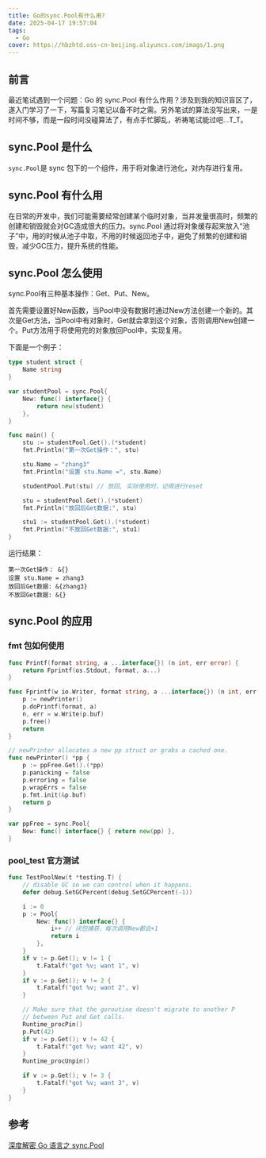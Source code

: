 ```yaml
---
title: Go的sync.Pool有什么用?
date: 2025-04-17 19:57:04
tags: 
  - Go
cover: https://hbzhtd.oss-cn-beijing.aliyuncs.com/imags/1.png
---
```


## 前言

最近笔试遇到一个问题：Go 的 sync.Pool 有什么作用？涉及到我的知识盲区了，遂入门学习了一下，写篇复习笔记以备不时之需。另外笔试的算法没写出来，一是时间不够，而是一段时间没碰算法了，有点手忙脚乱，祈祷笔试能过吧...T_T。

## sync.Pool 是什么

`sync.Pool`是 sync 包下的一个组件，用于将对象进行池化，对内存进行复用。

## sync.Pool 有什么用

在日常的开发中，我们可能需要经常创建某个临时对象，当并发量很高时，频繁的创建和销毁就会对GC造成很大的压力。sync.Pool 通过将对象缓存起来放入“池子”中，用的时候从池子中取，不用的时候返回池子中，避免了频繁的创建和销毁，减少GC压力，提升系统的性能。

## sync.Pool 怎么使用

sync.Pool有三种基本操作：Get、Put、New。

首先需要设置好New函数，当Pool中没有数据时通过New方法创建一个新的。其次是Get方法，当Pool中有对象时，Get就会拿到这个对象，否则调用New创建一个。Put方法用于将使用完的对象放回Pool中，实现复用。

下面是一个例子：

```go
type student struct {
	Name string
}

var studentPool = sync.Pool{
	New: func() interface{} {
		return new(student)
	},
}

func main() {
	stu := studentPool.Get().(*student)
	fmt.Println("第一次Get操作：", stu)

	stu.Name = "zhang3"
	fmt.Println("设置 stu.Name =", stu.Name)

	studentPool.Put(stu) // 放回, 实际使用时，记得进行reset

	stu = studentPool.Get().(*student)
	fmt.Println("放回后Get数据:", stu)

	stu1 := studentPool.Get().(*student)
	fmt.Println("不放回Get数据:", stu1)
}
```

运行结果：
```
第一次Get操作： &{}
设置 stu.Name = zhang3
放回后Get数据: &{zhang3}
不放回Get数据: &{}
```

## sync.Pool 的应用

### fmt 包如何使用

```go
func Printf(format string, a ...interface{}) (n int, err error) {
	return Fprintf(os.Stdout, format, a...)
}
```

```go
func Fprintf(w io.Writer, format string, a ...interface{}) (n int, err error) {
	p := newPrinter()
	p.doPrintf(format, a)
	n, err = w.Write(p.buf)
	p.free()
	return
}
```

```go
// newPrinter allocates a new pp struct or grabs a cached one.
func newPrinter() *pp {
	p := ppFree.Get().(*pp)
	p.panicking = false
	p.erroring = false
	p.wrapErrs = false
	p.fmt.init(&p.buf)
	return p
}

var ppFree = sync.Pool{
	New: func() interface{} { return new(pp) },
}

```

### pool_test 官方测试

```go
func TestPoolNew(t *testing.T) {
	// disable GC so we can control when it happens.
	defer debug.SetGCPercent(debug.SetGCPercent(-1))

	i := 0
	p := Pool{
		New: func() interface{} {
			i++ // 闭包捕获，每次调用New都会+1
			return i
		},
	}
	if v := p.Get(); v != 1 {
		t.Fatalf("got %v; want 1", v)
	}
	if v := p.Get(); v != 2 {
		t.Fatalf("got %v; want 2", v)
	}

	// Make sure that the goroutine doesn't migrate to another P
	// between Put and Get calls.
	Runtime_procPin()
	p.Put(42)
	if v := p.Get(); v != 42 {
		t.Fatalf("got %v; want 42", v)
	}
	Runtime_procUnpin()

	if v := p.Get(); v != 3 {
		t.Fatalf("got %v; want 3", v)
	}
}
```

## 参考

[深度解密 Go 语言之 sync.Pool](https://www.cnblogs.com/qcrao-2018/p/12736031.html)
